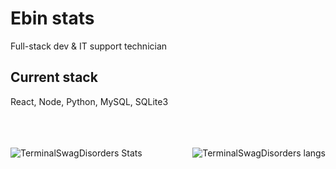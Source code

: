 # Ebin stats

Full-stack dev & IT support technician<br/>
## Current stack<br/>
React, Node, Python, MySQL, SQLite3 <br/>
<br/>
<br/>
<br/>

<img src="https://github-readme-stats.vercel.app/api?username=TerminalSwagDisorder&show_icons=true&count_private=true&hide_border=true&theme=cobalt"  align="left" alt="TerminalSwagDisorders Stats" />
<img src="https://github-readme-stats.vercel.app/api/top-langs/?username=TerminalSwagDisorder&hide=php&theme=cobalt" alt="TerminalSwagDisorders langs" align="right" />
